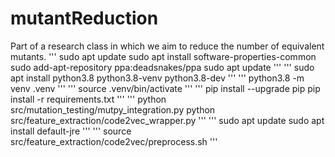 # mutantReduction
Part of a research class in which we aim to reduce the number of equivalent mutants.
'''
sudo apt update
sudo apt install software-properties-common
sudo add-apt-repository ppa:deadsnakes/ppa
sudo apt update
'''
'''
sudo apt install python3.8 python3.8-venv python3.8-dev
'''
'''
python3.8 -m venv .venv
'''
'''
source .venv/bin/activate
'''
'''
pip install --upgrade pip
pip install -r requirements.txt
'''
'''
python src/mutation_testing/mutpy_integration.py
python src/feature_extraction/code2vec_wrapper.py
'''
'''
sudo apt update
sudo apt install default-jre
'''
'''
source src/feature_extraction/code2vec/preprocess.sh
'''